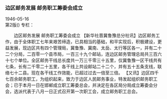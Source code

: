 ### 边区邮务发展  邮务职工筹委会成立  

1946-05-16  
第2版()
专栏：

　　边区邮务发展
    邮务职工筹委会成立
    【新华社晋冀鲁豫总分社讯】边区邮务工作，由于全体职工七年来艰苦缔造，已具相当的基础，和平实现后，积极建设，更益发展，现边区共有四个管理局，冀鲁豫、冀南、太岳、太行等区各一，并有二十二个分局，二百零一个县市局，一百三十九个邮站，连边区邮务管理总局共三百六十七个单位。全区邮务干线总长度共一万三千零三十五里，仅冀鲁豫一区干线共有七条，长有二千零二十五里，各干线上共设邮站二十二个，并有五十五条支线，联络七十二县。现在各干线工作效能，已超过过去一倍至三倍。
    【又讯】边区四千七百余邮务职工，为组织起来，致力于边区人民邮务事业，特发起组织邮务职工会；已于本月一日在邯郸成立职工筹委总会，并决定在各区局分局成立筹委会分会，选派代表于八月一日正式召开第一次职工会，成立邮务职工总会。  
